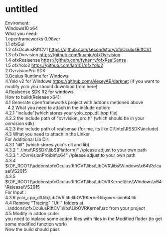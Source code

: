 # untitled

Enviroment:<br />
Windows10 x64<br />
What you need:<br />
1.openframeworks 0.98ver<br />
   1.1 ofxGui<br />
   1.2 ofxOculusRiftCV1 https://github.com/secondstory/ofxOculusRiftCV1<br />
   1.3 ofxOvrvision     https://github.com/kuanju/ofxOvrvision<br />
   1.4 ofxRealsense     https://github.com/tyhenry/ofxRealSense<br />
   1.5 ofxYolo2         https://github.com/lab101/ofxYolo2<br />
2.OvrvisionPro SDK<br />
3.Oculus Runtime for Windows<br />
4.Yolo v2 for Windows https://github.com/AlexeyAB/darknet (if you want to modify yolo you should download from here)<br />
4.Realsense SDK R2 for windows    <br />
How to build(Release x64):<br />
   4.1 Generate openframeworks project with addons metioned above<br />
   4.2 What you need to attach in the include option:<br />
         4.2.1 "include"(which stores your yolo_cpp_dll.hpp file)<br />
         4.2.2 the include path of "ovrvision_pro.h" (which should be in your ovrvision sdk)<br />
         4.2.3 the include path of realsense (for me, its like C:\Intel\RSSDK\include\)<br />
   4.3 What you need to attach in the Linker <br />
        For Additional Lib Dir: <br />
        4.3.1 "dll"  (which stores yolo's dll and lib)<br />
        4.3.2  "..\Intel\RSSDK\lib\$(Platform)" //please adjust to your own path<br />
        4.3.3  "..\OvrvisionPro\bin\x64"   //please adjust to your own path<br />
        4.3.4  $(OF_ROOT)\addons\ofxOculusRiftCV1\libs\LibOVR\libs\Windows\x64\Release\VS2015<br />
        4.3.5  $(OF_ROOT)\addons\ofxOculusRiftCV1\libs\LibOVRKernel\libs\Windows\x64\Release\VS2015<br />
        For Input : <br />
        4.3.6  yolo_cpp_dll.lib;LibOVR.lib;libOVRKernel.lib;ovrvision64.lib<br />
   4.4 Remove "Tracing" "Util" folders at ..\addons\ofxOculusRiftCV1\libs\LibOVRKernel\src  from your project<br />
   4.5 Modify in addon code:<br />
       you need to inplace some addon files with files in the Modified floder (to get some modified function work)<br />
   Now the build should pass<br />
  
 
        
